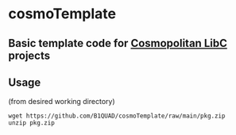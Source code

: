 # cosmoTemplate 
## Basic template code for [Cosmopolitan LibC](https://justine.lol/cosmopolitan/index.html) projects 

## Usage
(from desired working directory)
```
wget https://github.com/B1QUAD/cosmoTemplate/raw/main/pkg.zip
unzip pkg.zip
```
